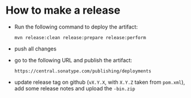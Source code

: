 How to make a release
=====================

* Run the following command to deploy the artifact:

  ```
  mvn release:clean release:prepare release:perform
  ```

* push all changes

* go to the following URL and publish the artifact:

  ```
  https://central.sonatype.com/publishing/deployments
  ```

* update release tag on github (`vX.Y.X`, with `X.Y.Z` taken from 
  `pom.xml`), add some release notes and upload the `-bin.zip`

